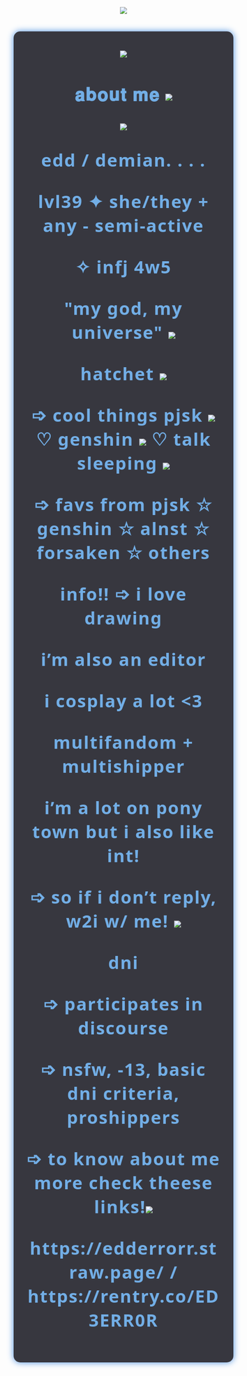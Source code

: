 <p align="center"><img src="https://64.media.tumblr.com/8a59f936a6c9b15b4f39dc7c9aac73d0/24c664a5bfe5e10c-bc/s400x600/4d9bc51b125a259ade9f041d2bc8ff3a74283149.pnj">
<p align="center"><section style="max-width: 600px; margin: 40px auto; font-family: 'Segoe UI', Tahoma, Geneva, Verdana, sans-serif; color: #f0f0f0; background: rgba(20, 20, 30, 0.85); padding: 30px; border-radius: 15px; box-shadow: 0 0 15px #4a90e2;">
 <p align="center"> <p align="center"><img src="https://64.media.tumblr.com/c1a267bb906ef21a31af1199749d1bc2/24c664a5bfe5e10c-c9/s400x600/7ce4b427244b01cef80c995bb1fa267d814640a8.gifv">
 <p align="center"> <h2 style="text-align: center; font-weight: 700; font-size: 2.5rem; margin-bottom: 15px; letter-spacing: 2px; color: #72aee6;"><p align="center">𝐚𝐛𝐨𝐮𝐭 𝐦𝐞 <img src="https://64.media.tumblr.com/add1806e45b769f7a8f468461515b0d9/3ba0d605b906290a-d9/s1280x1920/daf8674874543b29ab791732e48e7948013528d3.gifv">
<p align="center"><img src="https://64.media.tumblr.com/71c6dbf773bbff18719850432c9f1a67/24c664a5bfe5e10c-c8/s400x600/75c18f24d73ceffb46df3bf07f104fcebd222890.pnj">
<p align="center"> edd / demian. . . . 
<p align="center"> lvl39 ✦ she/they + any - semi-active  
<p align="center"> ✧ infj 4w5  
<p align="center"> "my god, my universe" <img src="https://graphic.neocities.org/tumblr_inline_otb6gpi3cv1rgjs1f_500.gif"> 
<p align="center"> hatchet <img src="https://64.media.tumblr.com/421bcd329b3d964c378511cc21516c71/279db8358fc65a94-3c/s75x75_c1/c9713a79170c72219f96730d82c5aaee4a52665b.gifv">

<p align="center">➩ ‎cool things  pjsk <img src="https://64.media.tumblr.com/699cb53aa443a473c997fe8d3c0a042b/7593d826f95a1181-d2/s75x75_c1/517bdb9bbc817347bbf06db5fb2bfbd8c30f58bb.gifv"> ♡ genshin <img src="https://pixelbank.neocities.org/decome/food/f1703151.gif"> ♡ talk sleeping <img src="https://pixelbank.neocities.org/decome/instuments/c49227cb.gif">  
<p align="center">➩ favs from  pjsk  ☆ genshin  ☆ alnst  ☆ forsaken  ☆ others    

<p align="center"> info!! ➩ i love drawing  
<p align="center"> i’m also an editor  
<p align="center"> i cosplay a lot <3  
<p align="center"> multifandom + multishipper  
<p align="center"> i’m a lot on pony town but i also like int!  
<p align="center"> ➩ so if i don’t reply, w2i w/ me!  

<img src="https://64.media.tumblr.com/699cb53aa443a473c997fe8d3c0a042b/7593d826f95a1181-d2/s75x75_c1/517bdb9bbc817347bbf06db5fb2bfbd8c30f58bb.gifv">
<p align="center"> dni  
<p align="center">➩ participates in discourse  
<p align="center">➩ nsfw, -13, basic dni criteria, proshippers

<p align="center">➩ to know about me more check theese links!<img src="https://i.ibb.co/C8xST9k/IMG-7998.gif">
<p align="center">https://edderrorr.straw.page/ / https://rentry.co/ED3ERR0R 

